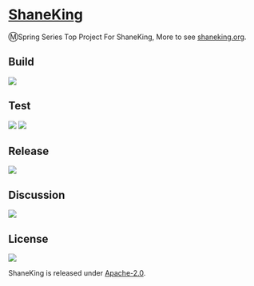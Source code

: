 # [ShaneKing][]
Ⓜ️Spring Series Top Project For ShaneKing, More to see [shaneking.org][].

## Build
[![][travis img]][travis]

## Test
[![][codecov img]][codecov]
[![][codacy img]][codacy]

## Release
[![][mavenbadge img]][mavenbadge]

## Discussion
[![][gitter img]][gitter]

## License
[![][license img]][license]

ShaneKing is released under [Apache-2.0][].


[ShaneKing]: http://shaneking.org/
[shaneking.org]: http://shaneking.org/

[travis]:https://travis-ci.org/ShaneKing/org.shaneking.spring
[travis img]:https://secure.travis-ci.org/ShaneKing/org.shaneking.spring.png

[codecov]:https://codecov.io/github/ShaneKing/org.shaneking.spring?branch=mirror
[codecov img]:https://codecov.io/github/ShaneKing/org.shaneking.spring/coverage.svg?branch=mirror
[codacy]:https://www.codacy.com/app/ShaneKing/org.shaneking.spring
[codacy img]:https://api.codacy.com/project/badge/grade/e1bcc8a1183c4712913b93055bd508f8

[mavenbadge]:http://search.maven.org/#search%7Cga%7C1%7Cg%3A%22org.shaneking.spring%22%20AND%20a%3A%22org.shaneking.spring%22
[mavenbadge img]:https://maven-badges.herokuapp.com/maven-central/org.shaneking.spring/org.shaneking.spring/badge.svg

[gitter]:https://gitter.im/ShaneKing/org.shaneking.spring?utm_source=badge&utm_medium=badge&utm_campaign=pr-badge
[gitter img]:https://badges.gitter.im/Join%20Chat.svg

[Apache-2.0]: https://opensource.org/licenses/Apache-2.0
[license]:LICENSE
[license img]:https://img.shields.io/badge/License-Apache--2.0-blue.svg
